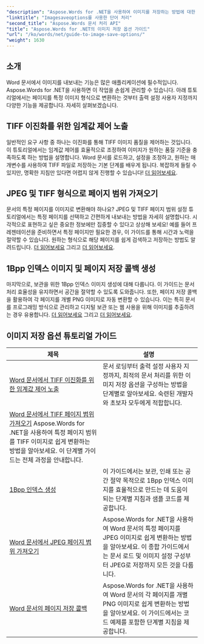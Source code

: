 ```yaml
---
"description": "Aspose.Words for .NET을 사용하여 이미지를 저장하는 방법에 대한 실용적인 튜토리얼을 알아보세요. 따라하기 쉬운 단계와 효율적인 문서 처리를 위한 코드 샘플이 포함되어 있습니다."
"linktitle": "Imagesaveoptions를 사용한 단어 처리"
"second_title": "Aspose.Words 문서 처리 API"
"title": "Aspose.Words for .NET의 이미지 저장 옵션 가이드"
"url": "/ko/words/net/guide-to-image-save-options/"
"weight": 1630
---
```


## 소개

Word 문서에서 이미지를 내보내는 기능은 많은 애플리케이션에 필수적입니다. Aspose.Words for .NET을 사용하면 이 작업을 손쉽게 관리할 수 있습니다. 아래 튜토리얼에서는 페이지를 특정 이미지 형식으로 변환하는 것부터 출력 설정 사용자 지정까지 다양한 기능을 제공합니다. 자세히 살펴보겠습니다.

## TIFF 이진화를 위한 임계값 제어 노출

일반적인 요구 사항 중 하나는 이진화를 통해 TIFF 이미지 품질을 제어하는 것입니다. 이 튜토리얼에서는 임계값 제어를 효율적으로 조정하여 이미지가 원하는 품질 기준을 충족하도록 하는 방법을 설명합니다. Word 문서를 로드하고, 설정을 조정하고, 원하는 매개변수를 사용하여 TIFF 파일로 저장하는 기본 단계를 배우게 됩니다. 복잡하게 들릴 수 있지만, 명확한 지침만 있다면 어렵지 않게 진행할 수 있습니다! [더 읽어보세요](./expose-threshold-control-for-tiff-binarization-in-word-document/).

## JPEG 및 TIFF 형식으로 페이지 범위 가져오기

문서의 특정 페이지를 이미지로 변환해야 하나요? JPEG 및 TIFF 페이지 범위 설정 튜토리얼에서는 특정 페이지를 선택하고 간편하게 내보내는 방법을 자세히 설명합니다. 시각적으로 표현하고 싶은 중요한 정보에만 집중할 수 있다고 상상해 보세요! 예를 들어 프레젠테이션을 준비하면서 특정 페이지만 필요한 경우, 이 가이드를 통해 시간과 노력을 절약할 수 있습니다. 원하는 형식으로 해당 페이지를 쉽게 검색하고 저장하는 방법도 알려드립니다. [더 읽어보세요](./get-jpeg-page-range-word-document/) 그리고 [더 읽어보세요](./get-tiff-page-range-word-document/).

## 1Bpp 인덱스 이미지 및 페이지 저장 콜백 생성

마지막으로, 보관을 위한 1Bpp 인덱스 이미지 생성에 대해 다룹니다. 이 가이드는 문서 처리 효율성을 유지하면서 공간을 절약할 수 있도록 도와줍니다. 또한, 페이지 저장 콜백을 활용하여 각 페이지를 개별 PNG 이미지로 자동 변환할 수 있습니다. 이는 특히 문서를 프로그래밍 방식으로 관리하고 디지털 보관 또는 웹 사용을 위해 이미지를 추출하려는 경우 유용합니다. [더 읽어보세요](./create-1bpp-indexed/) 그리고 [더 읽어보세요](./page-saving-callback-word-document/).

 ## 이미지 저장 옵션 튜토리얼 가이드
| 제목 | 설명 |
| --- | --- |
| [Word 문서에서 TIFF 이진화를 위한 임계값 제어 노출](./expose-threshold-control-for-tiff-binarization-in-word-document/) | 문서 로딩부터 출력 설정 사용자 지정까지, 최적의 문서 처리를 위한 이미지 저장 옵션을 구성하는 방법을 단계별로 알아보세요. 숙련된 개발자와 초보자 모두에게 적합합니다. |
| [Word 문서에서 TIFF 페이지 범위 가져오기](./get-tiff-page-range-word-document/) Aspose.Words for .NET을 사용하여 특정 페이지 범위를 TIFF 이미지로 쉽게 변환하는 방법을 알아보세요. 이 단계별 가이드는 전체 과정을 안내합니다. |
| [1Bpp 인덱스 생성](./create-1bpp-indexed/) | 이 가이드에서는 보관, 인쇄 또는 공간 절약 목적으로 1Bpp 인덱스 이미지를 효율적으로 만드는 데 도움이 되는 단계별 지침과 샘플 코드를 제공합니다. |
| [Word 문서에서 JPEG 페이지 범위 가져오기](./get-jpeg-page-range-word-document/) | Aspose.Words for .NET을 사용하여 Word 문서의 특정 페이지를 JPEG 이미지로 쉽게 변환하는 방법을 알아보세요. 이 종합 가이드에서는 문서 로드 및 이미지 설정 구성부터 JPEG로 저장까지 모든 것을 다룹니다. |
| [Word 문서의 페이지 저장 콜백](./page-saving-callback-word-document/) | Aspose.Words for .NET을 사용하여 Word 문서의 각 페이지를 개별 PNG 이미지로 쉽게 변환하는 방법을 알아보세요. 이 가이드에서는 코드 예제를 포함한 단계별 지침을 제공합니다. |